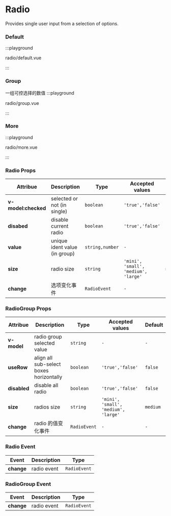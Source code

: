 # Radio

Provides single user input from a selection of options.

### Default

:::playground

radio/default.vue

:::

### Group

一组可控选择的数值
:::playground

radio/group.vue

:::

### More

:::playground

radio/more.vue

:::

### Radio Props

| Attribue            | Description                   | Type            | Accepted values                      | Default  |
| ------------------- | ----------------------------- | --------------- | ------------------------------------ | -------- |
| **v-model:checked** | selected or not (in single)   | `boolean`       | `'true','false'`                     | `false`  |
| **disabed**         | disable current radio         | `boolean`       | `'true','false'`                     | `false`  |
| **value**           | unique ident value (in group) | `string,number` | `-`                                  | `-`      |
| **size**            | radio size                    | `string`        | `'mini', 'small', 'medium', 'large'` | `medium` |
| **change**          | 选项变化事件                  | `RadioEvent`    | `-`                                  | `-`      |

### RadioGroup Props

| Attribue     | Description                             | Type         | Accepted values                      | Default  |
| ------------ | --------------------------------------- | ------------ | ------------------------------------ | -------- |
| **v-model**  | radio group selected value              | `string`     | `-`                                  | `-`      |
| **useRow**   | align all sub-select boxes horizontally | `boolean`    | `'true','false'`                     | `false`  |
| **disabled** | disable all radio                       | `boolean`    | `'true','false'`                     | `false`  |
| **size**     | radios size                             | `string`     | `'mini', 'small', 'medium', 'large'` | `medium` |
| **change**   | radio 的值变化事件                      | `RadioEvent` | `-`                                  | `-`      |

### Radio Event

| Event      | Description | Type         |
| ---------- | ----------- | ------------ |
| **change** | radio event | `RadioEvent` |

### RadioGroup Event

| Event      | Description | Type         |
| ---------- | ----------- | ------------ |
| **change** | radio event | `RadioEvent` |
